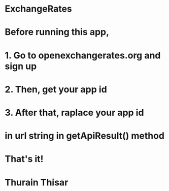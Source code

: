 # ExchangeRates

# Before running this app,
# 1. Go to openexchangerates.org and sign up
# 2. Then, get your app id
# 3. After that, raplace your app id
# in url string in getApiResult() method
# 
# That's it!
# Thurain Thisar

